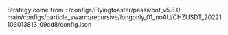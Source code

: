 Strategy come from : /configs/Flyingtoaster/passivbot_v5.8.0-main/configs/particle_swarm/recursive/longonly_01_noAU/CHZUSDT_20221103013813_09cd8/config.json